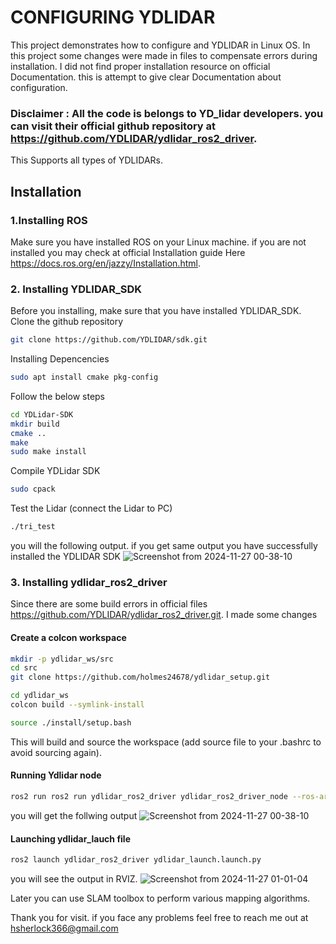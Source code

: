 
# CONFIGURING YDLIDAR 

This project demonstrates how to configure and YDLIDAR in Linux OS.
In this project some changes were made in files to compensate errors during installation. I did not find proper installation resource on official Documentation. this is attempt to give clear Documentation about configuration.
### Disclaimer : All the code is belongs to YD_lidar developers. you can visit their official github repository at https://github.com/YDLIDAR/ydlidar_ros2_driver.
This Supports all types of YDLIDARs.

## Installation

### 1.Installing ROS
Make sure you have installed ROS on your Linux machine. if you are not installed you may check at official Installation guide Here https://docs.ros.org/en/jazzy/Installation.html. 

### 2. Installing YDLIDAR_SDK
Before you installing, make sure that you have installed YDLIDAR_SDK. Clone the github repository

```bash 
git clone https://github.com/YDLIDAR/sdk.git
```
Installing Depencencies

```bash 
sudo apt install cmake pkg-config
```
Follow the below steps

```bash
cd YDLidar-SDK
mkdir build
cmake ..
make
sudo make install
```
Compile YDLidar SDK

```bash
sudo cpack
```
Test the Lidar (connect the Lidar to PC)

```bash
./tri_test
```
you will the following output. if you get same output you have successfully installed the YDLIDAR SDK
![Screenshot from 2024-11-27 00-38-10](https://github.com/user-attachments/assets/37f281f4-024e-46a9-b01f-ed684797bf9e)

### 3. Installing ydlidar_ros2_driver
Since there are some build errors in official files https://github.com/YDLIDAR/ydlidar_ros2_driver.git. I made some changes

#### Create a colcon workspace
```bash
mkdir -p ydlidar_ws/src
cd src
git clone https://github.com/holmes24678/ydlidar_setup.git

cd ydlidar_ws
colcon build --symlink-install

source ./install/setup.bash
```
This will build and source the workspace (add source file to your .bashrc to avoid sourcing again).
#### Running Ydlidar node
```bash
ros2 run ros2 run ydlidar_ros2_driver ydlidar_ros2_driver_node --ros-args --params-file src/ydlidar_ros2_driver/params/G2.yaml
```
you will get the follwing output
![Screenshot from 2024-11-27 00-38-10](https://github.com/user-attachments/assets/e8d52ce3-8471-4942-b994-00c00c017556)


#### Launching ydlidar_lauch file
```bash
ros2 launch ydlidar_ros2_driver ydlidar_launch.launch.py 
```
you will see the output in RVIZ. 
![Screenshot from 2024-11-27 01-01-04](https://github.com/user-attachments/assets/ab9add48-6603-4fb7-b794-a6ce740eb115)

Later you can use SLAM toolbox to perform various mapping algorithms.

Thank you for visit. if you face any problems feel free to reach me out at hsherlock366@gmail.com
